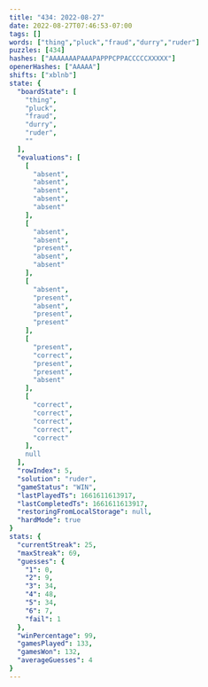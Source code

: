 ```yaml
---
title: "434: 2022-08-27"
date: 2022-08-27T07:46:53-07:00
tags: []
words: ["thing","pluck","fraud","durry","ruder"]
puzzles: [434]
hashes: ["AAAAAAAPAAAPAPPPCPPACCCCCXXXXX"]
openerHashes: ["AAAAA"]
shifts: ["xblnb"]
state: {
  "boardState": [
    "thing",
    "pluck",
    "fraud",
    "durry",
    "ruder",
    ""
  ],
  "evaluations": [
    [
      "absent",
      "absent",
      "absent",
      "absent",
      "absent"
    ],
    [
      "absent",
      "absent",
      "present",
      "absent",
      "absent"
    ],
    [
      "absent",
      "present",
      "absent",
      "present",
      "present"
    ],
    [
      "present",
      "correct",
      "present",
      "present",
      "absent"
    ],
    [
      "correct",
      "correct",
      "correct",
      "correct",
      "correct"
    ],
    null
  ],
  "rowIndex": 5,
  "solution": "ruder",
  "gameStatus": "WIN",
  "lastPlayedTs": 1661611613917,
  "lastCompletedTs": 1661611613917,
  "restoringFromLocalStorage": null,
  "hardMode": true
}
stats: {
  "currentStreak": 25,
  "maxStreak": 69,
  "guesses": {
    "1": 0,
    "2": 9,
    "3": 34,
    "4": 48,
    "5": 34,
    "6": 7,
    "fail": 1
  },
  "winPercentage": 99,
  "gamesPlayed": 133,
  "gamesWon": 132,
  "averageGuesses": 4
}
---
```


<!-- more -->
